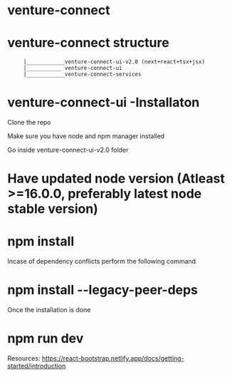 # venture-connect

 
# venture-connect structure
         |____________venture-connect-ui-v2.0 (next+react+tsx+jsx)
         |___________ venture-connect-ui 
         |____________venture-connect-services 

# venture-connect-ui -Installaton

Clone the repo

Make sure you have node and npm manager installed

Go inside venture-connect-ui-v2.0 folder

# Have updated node version (Atleast >=16.0.0, preferably latest node stable version)

# npm install

Incase of dependency conflicts perform the following command

# npm install --legacy-peer-deps

Once the installation is done 

 # npm run dev


 Resources:
 https://react-bootstrap.netlify.app/docs/getting-started/introduction
